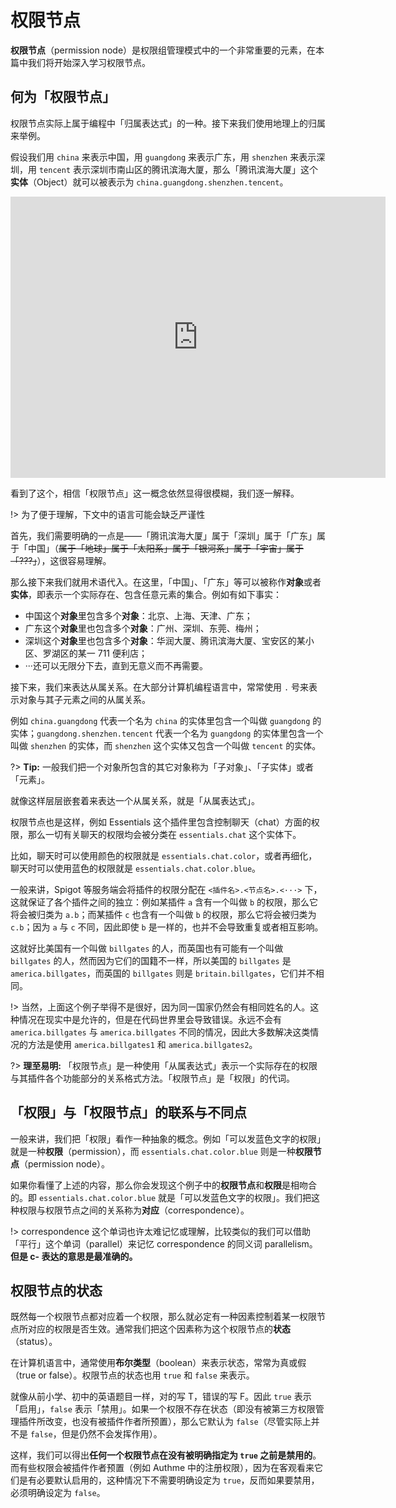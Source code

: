 # 权限节点

**权限节点**（permission node）是权限组管理模式中的一个非常重要的元素，在本篇中我们将开始深入学习权限节点。

## 何为「权限节点」

权限节点实际上属于编程中「归属表达式」的一种。接下来我们使用地理上的归属来举例。

假设我们用 `china` 来表示中国，用 `guangdong` 来表示广东，用 `shenzhen` 来表示深圳，用 `tencent` 表示深圳市南山区的腾讯滨海大厦，那么「腾讯滨海大厦」这个**实体**（Object）就可以被表示为 `china.guangdong.shenzhen.tencent`。

<iframe src="http://www.google.cn/maps/embed?pb=!1m18!1m12!1m3!1d3685.50691858712!2d113.9331017155786!3d22.522675985208462!2m3!1f0!2f0!3f0!3m2!1i1024!2i768!4f13.1!3m3!1m2!1s0x3403effbe6569ed9%3A0x4d94f0d0ea54259!2z6aiw6KiK5r-x5rW35aSn5buI!5e0!3m2!1szh-TW!2scn!4v1568294716957!5m2!1szh-TW!2scn" width="600" height="450" frameborder="0" style="border:0;" allowfullscreen=""></iframe>

看到了这个，相信「权限节点」这一概念依然显得很模糊，我们逐一解释。

!> 为了便于理解，下文中的语言可能会缺乏严谨性

首先，我们需要明确的一点是——「腾讯滨海大厦」属于「深圳」属于「广东」属于「中国」（~~属于「地球」属于「太阳系」属于「银河系」属于「宇宙」属于「???」~~），这很容易理解。

那么接下来我们就用术语代入。在这里，「中国」、「广东」等可以被称作**对象**或者**实体**，即表示一个实际存在、包含任意元素的集合。例如有如下事实：

- 中国这个**对象**里包含多个**对象**：北京、上海、天津、广东；
- 广东这个**对象**里也包含多个**对象**：广州、深圳、东莞、梅州；
- 深圳这个**对象**里也包含多个**对象**：华润大厦、腾讯滨海大厦、宝安区的某小区、罗湖区的某一 711 便利店；
- ···还可以无限分下去，直到无意义而不再需要。

接下来，我们来表达从属关系。在大部分计算机编程语言中，常常使用 `.` 号来表示对象与其子元素之间的从属关系。

例如 `china.guangdong` 代表一个名为 `china` 的实体里包含一个叫做 `guangdong` 的实体；`guangdong.shenzhen.tencent` 代表一个名为 `guangdong` 的实体里包含一个叫做 `shenzhen` 的实体，而 `shenzhen` 这个实体又包含一个叫做 `tencent` 的实体。

?> **Tip:** 一般我们把一个对象所包含的其它对象称为「子对象」、「子实体」或者「元素」。

就像这样层层嵌套着来表达一个从属关系，就是「从属表达式」。

权限节点也是这样，例如 Essentials 这个插件里包含控制聊天（chat）方面的权限，那么一切有关聊天的权限均会被分类在 `essentials.chat` 这个实体下。

比如，聊天时可以使用颜色的权限就是 `essentials.chat.color`，或者再细化，聊天时可以使用蓝色的权限就是 `essentials.chat.color.blue`。

一般来讲，Spigot 等服务端会将插件的权限分配在 `<插件名>.<节点名>.<···>` 下，这就保证了各个插件之间的独立：例如某插件 `a` 含有一个叫做 `b` 的权限，那么它将会被归类为 `a.b`；而某插件 `c` 也含有一个叫做 `b` 的权限，那么它将会被归类为 `c.b`；因为 `a` 与 `c` 不同，因此即使 `b` 是一样的，也并不会导致重复或者相互影响。

这就好比美国有一个叫做 `billgates` 的人，而英国也有可能有一个叫做 `billgates` 的人，然而因为它们的国籍不一样，所以美国的 `billgates` 是 `america.billgates`，而英国的 `billgates` 则是 `britain.billgates`，它们并不相同。

!> 当然，上面这个例子举得不是很好，因为同一国家仍然会有相同姓名的人。这种情况在现实中是允许的，但是在代码世界里会导致错误。永远不会有 `america.billgates` 与 `america.billgates` 不同的情况，因此大多数解决这类情况的方法是使用 `america.billgates1` 和 `america.billgates2`。

?> **理至易明:** 「权限节点」是一种使用「从属表达式」表示一个实际存在的权限与其插件各个功能部分的关系格式方法。「权限节点」是「权限」的代词。

## 「权限」与「权限节点」的联系与不同点

一般来讲，我们把「权限」看作一种抽象的概念。例如「可以发蓝色文字的权限」就是一种**权限**（permission），而 `essentials.chat.color.blue` 则是一种**权限节点**（permission node）。

如果你看懂了上述的内容，那么你会发现这个例子中的**权限节点**和**权限**是相吻合的。即 `essentials.chat.color.blue` 就是「可以发蓝色文字的权限」。我们把这种权限与权限节点之间的关系称为**对应**（correspondence）。

!> correspondence 这个单词也许太难记忆或理解，比较类似的我们可以借助「平行」这个单词（parallel）来记忆 correspondence 的同义词 parallelism。**但是 c- 表达的意思是最准确的。**

## 权限节点的状态

既然每一个权限节点都对应着一个权限，那么就必定有一种因素控制着某一权限节点所对应的权限是否生效。通常我们把这个因素称为这个权限节点的**状态**（status）。

在计算机语言中，通常使用**布尔类型**（boolean）来表示状态，常常为真或假（true or false）。权限节点的状态也用 `true` 和 `false` 来表示。

就像从前小学、初中的英语题目一样，对的写 T，错误的写 F。因此 `true` 表示「启用」，`false` 表示「禁用」。如果一个权限不存在状态（即没有被第三方权限管理插件所改变，也没有被插件作者所预置），那么它默认为 `false`（尽管实际上并不是 `false`，但是仍然不会发挥作用）。

这样，我们可以得出**任何一个权限节点在没有被明确指定为 `true` 之前是禁用的**。而有些权限会被插件作者预置（例如 Authme 中的注册权限），因为在客观看来它们是有必要默认启用的，这种情况下不需要明确设定为 `true`，反而如果要禁用，必须明确设定为 `false`。